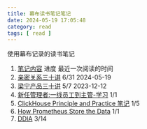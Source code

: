 ```yaml
---
title: 幕布读书笔记笔记
date: 2024-05-19 17:05:48
category: read
tags: [ read ]
---
```


使用幕布记录的读书笔记

<!-- more -->

1. [笔记内容][地址] 进度 最近一次阅读的时间
2. [亲密关系三十讲][亲密关系] 6/31 2024-05-19
3. [梁宁产品三十讲][梁宁产品三十讲] 5/7 2023-12-12
4. [新任管理者:一线员工到主管-学习][新任管理者:一线员工到主管-学习] 1/1
5. [ClickHouse Principle and Practice 笔记][ClickHouse Principle and Practice] 1/5
6. [How Prometheus Store the Data][How Prometheus Store the Data] 1/1
7. [DDIA][DDIA] 3/14

[地址]: https://yaohwu.xyz

[亲密关系原始]: https://m.igetget.com/share/course/pay/detail?id=wpAkQqxR0EoV7OQsBGVgnMzdLBlmar

[亲密关系]: https://www.mubu.com/doc/5kP0RnKbg0Y

[新任管理者:一线员工到主管-学习]: https://www.mubu.com/doc/35VA5tn9CEY

[梁宁产品三十讲]: https://www.mubu.com/doc/47GoX0foLEY

[ClickHouse Principle and Practice]: https://www.mubu.com/doc/4OYBZWqMQ8Y

[How Prometheus Store the Data]: https://www.mubu.com/doc/2CsWtcrN4Is

[DDIA]: https://www.mubu.com/doc/3irolRwGW9c
